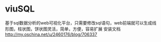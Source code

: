 # viuSQL
基于sql数据分析的web可视化平台，只需要修改sql语句，web前端就可以生成线形图，柱状图，饼状图灵活，简单，方便，容易扩展
安装文档
http://my.oschina.net/u/2460176/blog/706337
